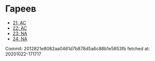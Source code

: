 # Гареев
- [21: AC](21.md)
- [22: AC](22.md)
- [23: NA](23.md)
- [24: NA](24.md)

Commit: 2012821e8082aa0461d7b878d5a6c88b1e5853fb
 fetched at: 20201022-171717
